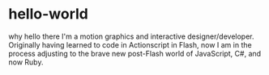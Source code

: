 # hello-world
why hello there
I'm a motion graphics and interactive designer/developer.
Originally having learned to code in Actionscript in Flash, now I am in the process adjusting to the brave new post-Flash world of JavaScript, C#, and now Ruby.
